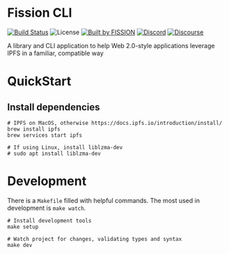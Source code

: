 # Fission CLI

[![Build Status](https://travis-ci.org/fission-suite/web-api.svg?branch=master)](https://travis-ci.org/fission-suite/web-api)
![License](https://img.shields.io/github/license/fission-suite/cli)
[![Built by FISSION](https://img.shields.io/badge/⌘-Built_by_FISSION-purple.svg)](https://fission.codes)
[![Discord](https://img.shields.io/discord/478735028319158273.svg)](https://discord.gg/zAQBDEq)
[![Discourse](https://img.shields.io/discourse/https/talk.fission.codes/topics)](https://talk.fission.codes)

A library and CLI application to help Web 2.0-style applications leverage IPFS in a familiar, compatible way

# QuickStart

## Install dependencies
```shell
# IPFS on MacOS, otherwise https://docs.ipfs.io/introduction/install/
brew install ipfs
brew services start ipfs

# If using Linux, install liblzma-dev
# sudo apt install liblzma-dev
```

# Development

There is a `Makefile` filled with helpful commands. The most used in development is `make watch`.

```shell
# Install development tools
make setup

# Watch project for changes, validating types and syntax
make dev
```
